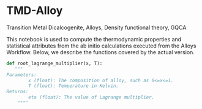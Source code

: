 # TMD-Alloy
Transition Metal Dicalcogenite, Alloys, Density functional theory, GQCA

This notebook is used to compute the thermodynamic properties and statistical attributes from the ab initio calculations executed from the Alloys Workflow. Below, we describe the functions covered by the actual version.

```python
def root_lagrange_multiplier(x, T):
   """
Parameters:
        x (float): The composition of alloy, such as 0<=x<=1.
        T (float): Temperature in Kelvin.
Returns:
        eta (float): The value of Lagrange multiplier.
    """'
```
